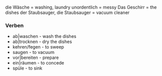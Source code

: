 die Wäsche = washing, laundry
unordentlich = messy
Das Geschirr = the dishes
der Staubsauger, die Staubsauger = vacuum cleaner
### Verben 
+ ab|waschen - wash the dishes
+ ab|trocknen - dry the dishes
+ kehren/fegen - to sweep
+ saugen - to vacuum 
+ vor|bereiten - prepare
+ ein|räumen - to concede 
+ spüle - to sink